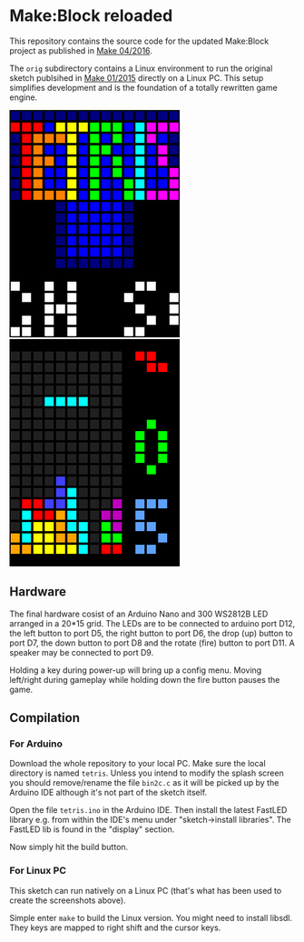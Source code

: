 # Make:Block reloaded

This repository contains the source code for the updated Make:Block
project as published in [Make 04/2016](http://www.heise.de/make/inhalt/2016/4/52/).

The `orig` subdirectory contains a Linux environment to run the original
sketch publsihed in [Make 01/2015](http://www.heise.de/make/inhalt/2015/1/12/)
directly on a Linux PC. This setup simplifies development and is the 
foundation of a totally rewritten game engine.

![Splash screen](title.png) ![Game screen](game.png)

## Hardware

The final hardware cosist of an Arduino Nano and 300 WS2812B
LED arranged in a 20*15 grid. The LEDs are to be connected
to arduino port D12, the left button to port D5, the right button
to port D6, the drop (up) button to port D7, the down button to
port D8 and the rotate (fire) button to port D11. A speaker may
be connected to port D9.

Holding a key during power-up will bring up a config menu. Moving
left/right during gameplay while holding down the fire button
pauses the game.

## Compilation

### For Arduino

Download the whole repository to your local PC. Make sure the local
directory is named ```tetris```. Unless you intend to modify the
splash screen you should remove/rename the file ```bin2c.c``` as
it will be picked up by the Arduino IDE although it's not part of
the sketch itself.

Open the file ```tetris.ino``` in the Arduino IDE. Then install
the latest FastLED library e.g. from within the IDE's menu under
"sketch->install libraries". The FastLED lib is found in the "display"
section.

Now simply hit the build button.

### For Linux PC

This sketch can run natively on a Linux PC (that's what has been
used to create the screenshots above).

Simple enter  ```make``` to build the Linux version. You might need
to install libsdl. They keys are mapped to right shift and the cursor
keys.
